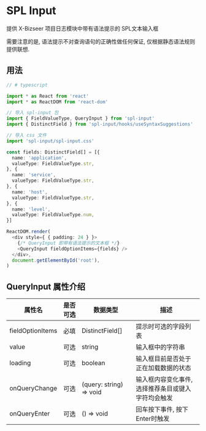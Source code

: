 # SPL Input

提供 X-Bizseer 项目日志模块中带有语法提示的 SPL文本输入框

需要注意的是, 语法提示不对查询语句的正确性做任何保证, 仅根据静态语法规则提供联想.

## 用法

```typescript
// # typescript

import * as React from 'react'
import * as ReactDOM from 'react-dom'

// 导入 spl-input 包
import { FieldValueType, QueryInput } from 'spl-input'
import { DistinctField } from 'spl-input/hooks/useSyntaxSuggestions'

// 导入 css 文件
import 'spl-input/spl-input.css'

const fields: DistinctField[] = [{
  name: 'application',
  valueType: FieldValueType.str,
}, {
  name: 'service',
  valueType: FieldValueType.str,
}, {
  name: 'host',
  valueType: FieldValueType.str,
}, {
  name: 'level',
  valueType: FieldValueType.num,
}]

ReactDOM.render(
  <div style={ { padding: 24 } }>
    {/* QueryInput 即带有语法提示的文本框 */}
    <QueryInput fieldOptionItems={fields} />
  </div>,
  document.getElementById('root'),
)
```

## QueryInput 属性介绍

| 属性名           | 是否可选 | 数据类型                | 描述                                               |
| ---------------- | -------- | ----------------------- | -------------------------------------------------- |
| fieldOptionItems | 必填     | DistinctField[]         | 提示时可选的字段列表                               |
| value            | 可选     | string                  | 输入框中的字符串                                   |
| loading          | 可选     | boolean                 | 输入框目前是否处于正在加载数据的状态               |
| onQueryChange    | 可选     | (query: string) => void | 输入框内容变化事件, 选择推荐条目或键入字符均会触发 |
| onQueryEnter     | 可选     | () => void              | 回车按下事件, 按下Enter时触发                      |
